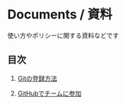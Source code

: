 # Documents / 資料
使い方やポリシーに関する資料などです

## 目次

1. [Gitの登録方法](src/git登録.md)

2. [GitHubでチームに参加](src/gitチームに参加.md)